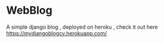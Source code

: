 # WebBlog
A simple django blog , deployed on heroku , check it out here https://mydjangoblogcv.herokuapp.com/
